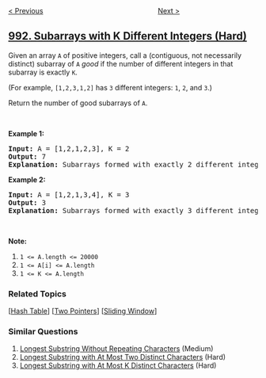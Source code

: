 <!--|This file generated by command(leetcode description); DO NOT EDIT.    |-->
<!--+----------------------------------------------------------------------+-->
<!--|@author    openset <openset.wang@gmail.com>                           |-->
<!--|@link      https://github.com/openset                                 |-->
<!--|@home      https://github.com/openset/leetcode                        |-->
<!--+----------------------------------------------------------------------+-->

[< Previous](https://github.com/openset/leetcode/tree/master/problems/broken-calculator "Broken Calculator")
　　　　　　　　　　　　　　　　
[Next >](https://github.com/openset/leetcode/tree/master/problems/cousins-in-binary-tree "Cousins in Binary Tree")

## [992. Subarrays with K Different Integers (Hard)](https://leetcode.com/problems/subarrays-with-k-different-integers "K 个不同整数的子数组")

<p>Given an array <code>A</code> of positive integers, call a (contiguous, not necessarily distinct) subarray of <code>A</code> <em>good</em> if the number of different integers in that subarray is exactly <code>K</code>.</p>

<p>(For example, <code>[1,2,3,1,2]</code> has <code>3</code> different integers: <code>1</code>, <code>2</code>, and <code>3</code>.)</p>

<p>Return the number of good subarrays of <code>A</code>.</p>

<p>&nbsp;</p>

<p><strong>Example 1:</strong></p>

<pre>
<strong>Input: </strong>A = <span id="example-input-1-1">[1,2,1,2,3]</span>, K = <span id="example-input-1-2">2</span>
<strong>Output: </strong><span id="example-output-1">7</span>
<strong>Explanation: </strong>Subarrays formed with exactly 2 different integers: [1,2], [2,1], [1,2], [2,3], [1,2,1], [2,1,2], [1,2,1,2].
</pre>

<p><strong>Example 2:</strong></p>

<pre>
<strong>Input: </strong>A = <span id="example-input-2-1">[1,2,1,3,4]</span>, K = <span id="example-input-2-2">3</span>
<strong>Output: </strong><span id="example-output-2">3</span>
<strong>Explanation: </strong>Subarrays formed with exactly 3 different integers: [1,2,1,3], [2,1,3], [1,3,4].
</pre>

<p>&nbsp;</p>

<p><strong>Note:</strong></p>

<ol>
	<li><code>1 &lt;= A.length &lt;= 20000</code></li>
	<li><code>1 &lt;= A[i] &lt;= A.length</code></li>
	<li><code>1 &lt;= K &lt;= A.length</code></li>
</ol>

### Related Topics
  [[Hash Table](https://github.com/openset/leetcode/tree/master/tag/hash-table/README.md)]
  [[Two Pointers](https://github.com/openset/leetcode/tree/master/tag/two-pointers/README.md)]
  [[Sliding Window](https://github.com/openset/leetcode/tree/master/tag/sliding-window/README.md)]

### Similar Questions
  1. [Longest Substring Without Repeating Characters](https://github.com/openset/leetcode/tree/master/problems/longest-substring-without-repeating-characters) (Medium)
  1. [Longest Substring with At Most Two Distinct Characters](https://github.com/openset/leetcode/tree/master/problems/longest-substring-with-at-most-two-distinct-characters) (Hard)
  1. [Longest Substring with At Most K Distinct Characters](https://github.com/openset/leetcode/tree/master/problems/longest-substring-with-at-most-k-distinct-characters) (Hard)
